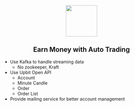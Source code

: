 <div align="center">
  <h3><img src="https://github.com/Tarikul-Islam-Anik/Animated-Fluent-Emojis/blob/master/Emojis/People%20with%20activities/Man%20Surfing%20Light%20Skin%20Tone.png" width="100" height="100"/></h3>
  <h2>Earn Money with Auto Trading</h2>
</div>

- Use Kafka to handle streaming data
    - No zookeeper, Kraft
- Use Upbit Open API
    - Account
    - Minute Candle
    - Order
    - Order List
- Provide mailing service for better account management
